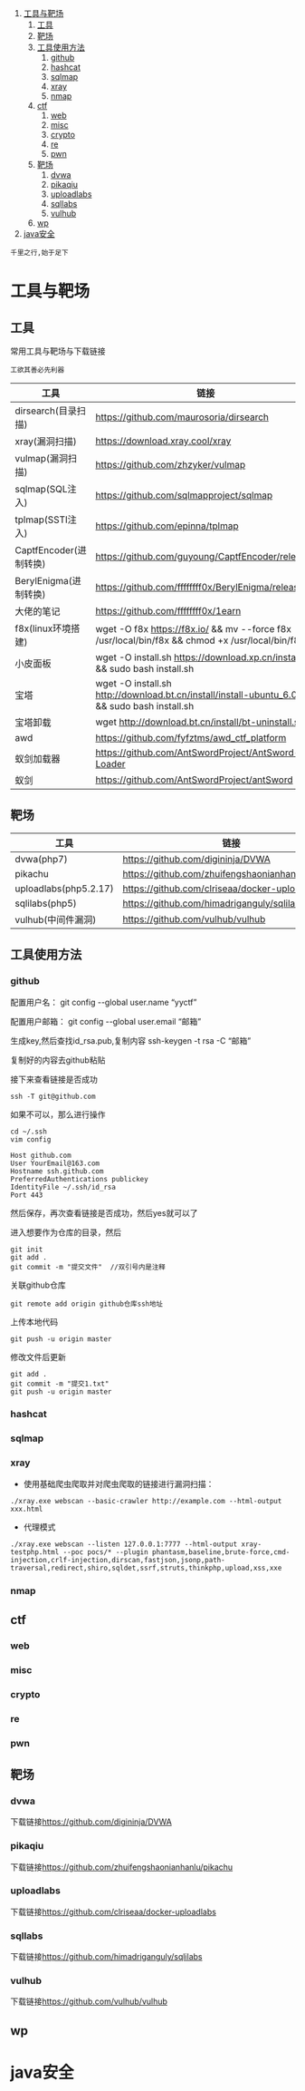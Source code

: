 1. [工具与靶场](#工具与靶场)
   1. [工具](#工具)
   2. [靶场](#靶场)
   3. [工具使用方法](#工具使用方法)
      1. [github](#github)
      2. [hashcat](#hashcat)
      3. [sqlmap](#sqlmap)
      4. [xray](#xray)
      5. [nmap](#nmap)
   4. [ctf](#ctf)
      1. [web](#web)
      2. [misc](#misc)
      3. [crypto](#crypto)
      4. [re](#re)
      5. [pwn](#pwn)
   5. [靶场](#靶场-1)
      1. [dvwa](#dvwa)
      2. [pikaqiu](#pikaqiu)
      3. [uploadlabs](#uploadlabs)
      4. [sqllabs](#sqllabs)
      5. [vulhub](#vulhub)
   6. [wp](#wp)
2. [java安全](#java安全)

`千里之行,始于足下`

# 工具与靶场

## 工具

常用工具与靶场与下载链接

`工欲其善必先利器`

| 工具                 | 链接                                                                                              |
| ------------------ | ----------------------------------------------------------------------------------------------- |
| dirsearch(目录扫描)    | https://github.com/maurosoria/dirsearch                                                         |
| xray(漏洞扫描)         | https://download.xray.cool/xray                                                                 |
| vulmap(漏洞扫描)       | https://github.com/zhzyker/vulmap                                                               |
| sqlmap(SQL注入)      | https://github.com/sqlmapproject/sqlmap                                                         |
| tplmap(SSTI注入)     | https://github.com/epinna/tplmap                                                                |
| CaptfEncoder(进制转换) | https://github.com/guyoung/CaptfEncoder/releases                                                |
| BerylEnigma(进制转换)  | https://github.com/ffffffff0x/BerylEnigma/releases                                              |
| 大佬的笔记              | https://github.com/ffffffff0x/1earn                                                             |
| f8x(linux环境搭建)     | wget -O f8x https://f8x.io/ && mv --force f8x /usr/local/bin/f8x && chmod +x /usr/local/bin/f8x |
| 小皮面板               | wget -O install.sh https://download.xp.cn/install.sh && sudo bash install.sh                    |
| 宝塔                 | wget -O install.sh http://download.bt.cn/install/install-ubuntu_6.0.sh && sudo bash install.sh  |
| 宝塔卸载               | wget http://download.bt.cn/install/bt-uninstall.sh                                              |
| awd                | https://github.com/fyfztms/awd_ctf_platform                                                     |
| 蚁剑加载器              | https://github.com/AntSwordProject/AntSword-Loader                                              |
| 蚁剑                 | https://github.com/AntSwordProject/antSword                                                     |

## 靶场

| 工具                    | 链接                                               |
| --------------------- | ------------------------------------------------ |
| dvwa(php7)            | https://github.com/digininja/DVWA                |
| pikachu               | https://github.com/zhuifengshaonianhanlu/pikachu |
| uploadlabs(php5.2.17) | https://github.com/clriseaa/docker-uploadlabs    |
| sqlilabs(php5)        | https://github.com/himadriganguly/sqlilabs       |
| vulhub(中间件漏洞)         | https://github.com/vulhub/vulhub                 |

## 工具使用方法

### github

  配置用户名：
    git config --global user.name “yyctf”

配置用户邮箱：
    git config --global user.email “邮箱”

生成key,然后查找id_rsa.pub,复制内容
    ssh-keygen -t rsa -C “邮箱”

复制好的内容去github粘贴

接下来查看链接是否成功

    ssh -T git@github.com

如果不可以，那么进行操作

    cd ~/.ssh
    vim config

```vim
Host github.com
User YourEmail@163.com
Hostname ssh.github.com
PreferredAuthentications publickey
IdentityFile ~/.ssh/id_rsa
Port 443
```

然后保存，再次查看链接是否成功，然后yes就可以了

进入想要作为仓库的目录，然后

    git init
    git add .
    git commit -m "提交文件"  //双引号内是注释

关联github仓库

    git remote add origin github仓库ssh地址

上传本地代码

    git push -u origin master

修改文件后更新

    git add .
    git commit -m "提交1.txt"
    git push -u origin master

### hashcat

### sqlmap

### xray

- 使用基础爬虫爬取并对爬虫爬取的链接进行漏洞扫描：

`./xray.exe webscan --basic-crawler http://example.com --html-output xxx.html`

- 代理模式

`./xray.exe webscan --listen 127.0.0.1:7777 --html-output xray-testphp.html --poc pocs/* --plugin phantasm,baseline,brute-force,cmd-injection,crlf-injection,dirscan,fastjson,jsonp,path-traversal,redirect,shiro,sqldet,ssrf,struts,thinkphp,upload,xss,xxe`

### nmap


## ctf

### web

### misc

### crypto

### re

### pwn

## 靶场

### dvwa

下载链接<https://github.com/digininja/DVWA>

### pikaqiu

下载链接<https://github.com/zhuifengshaonianhanlu/pikachu>

### uploadlabs

下载链接<https://github.com/clriseaa/docker-uploadlabs>

### sqllabs

下载链接<https://github.com/himadriganguly/sqlilabs>

### vulhub

下载链接<https://github.com/vulhub/vulhub>

## wp

# java安全
